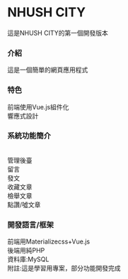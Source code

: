 # NHUSH CITY
這是NHUSH CITY的第一個開發版本
<br>
<h3>介紹</h3>
這是一個簡單的網頁應用程式
<br>
<h3>特色</h3>
前端使用Vue.js組件化
<br>
響應式設計
<br>
<h3>系統功能簡介</h3>
<br>
管理後臺
<br>
留言
<br>
發文
<br>
收藏文章
<br>
檢舉文章
<br>
點讚/噓文章
<br>
<h3>開發語言/框架</h3>
前端用Materializecss+Vue.js
<br>
後端用純PHP
<br>
資料庫:MySQL
<br>
附註:這是學習用專案，部分功能開發完成
